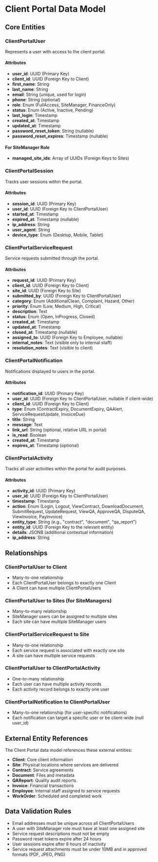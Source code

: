 
# Client Portal Data Model

## Core Entities

### ClientPortalUser
Represents a user with access to the client portal.

#### Attributes
- **user_id**: UUID (Primary Key)
- **client_id**: UUID (Foreign Key to Client)
- **first_name**: String
- **last_name**: String  
- **email**: String (unique, used for login)
- **phone**: String (optional)
- **role**: Enum (FullAccess, SiteManager, FinanceOnly)
- **status**: Enum (Active, Inactive, Pending)
- **last_login**: Timestamp
- **created_at**: Timestamp
- **updated_at**: Timestamp
- **password_reset_token**: String (nullable)
- **password_reset_expires**: Timestamp (nullable)

#### For SiteManager Role
- **managed_site_ids**: Array of UUIDs (Foreign Keys to Sites)

### ClientPortalSession
Tracks user sessions within the portal.

#### Attributes
- **session_id**: UUID (Primary Key)
- **user_id**: UUID (Foreign Key to ClientPortalUser)
- **started_at**: Timestamp
- **expired_at**: Timestamp (nullable)
- **ip_address**: String
- **user_agent**: String
- **device_type**: Enum (Desktop, Mobile, Tablet)

### ClientPortalServiceRequest
Service requests submitted through the portal.

#### Attributes
- **request_id**: UUID (Primary Key)
- **client_id**: UUID (Foreign Key to Client)
- **site_id**: UUID (Foreign Key to Site)
- **submitted_by**: UUID (Foreign Key to ClientPortalUser)
- **category**: Enum (AdditionalClean, Complaint, Hazard, Other)
- **priority**: Enum (Low, Medium, High, Critical)
- **description**: Text
- **status**: Enum (Open, InProgress, Closed)
- **created_at**: Timestamp
- **updated_at**: Timestamp
- **closed_at**: Timestamp (nullable)
- **assigned_to**: UUID (Foreign Key to Employee, nullable)
- **internal_notes**: Text (visible only to internal staff)
- **resolution_notes**: Text (visible to client)

### ClientPortalNotification
Notifications displayed to users in the portal.

#### Attributes
- **notification_id**: UUID (Primary Key)
- **user_id**: UUID (Foreign Key to ClientPortalUser, nullable if client-wide)
- **client_id**: UUID (Foreign Key to Client)
- **type**: Enum (ContractExpiry, DocumentExpiry, QAAlert, ServiceRequestUpdate, InvoiceDue)
- **title**: String
- **message**: Text
- **link_url**: String (optional, relative URL in portal)
- **is_read**: Boolean
- **created_at**: Timestamp
- **expires_at**: Timestamp (optional)

### ClientPortalActivity
Tracks all user activities within the portal for audit purposes.

#### Attributes
- **activity_id**: UUID (Primary Key)
- **user_id**: UUID (Foreign Key to ClientPortalUser)
- **timestamp**: Timestamp
- **action**: Enum (Login, Logout, ViewContract, DownloadDocument, SubmitRequest, UpdateRequest, ViewQA, ApproveQA, DisputeQA, ViewInvoice, PayInvoice)
- **entity_type**: String (e.g., "contract", "document", "qa_report")
- **entity_id**: UUID (Foreign Key to the relevant entity)
- **details**: JSONB (additional contextual information)
- **ip_address**: String

## Relationships

### ClientPortalUser to Client
- Many-to-one relationship
- Each ClientPortalUser belongs to exactly one Client
- A Client can have multiple ClientPortalUsers

### ClientPortalUser to Sites (for SiteManagers)
- Many-to-many relationship
- SiteManager users can be assigned to multiple sites
- Each site can have multiple SiteManager users

### ClientPortalServiceRequest to Site
- Many-to-one relationship
- Each service request is associated with exactly one site
- A site can have multiple service requests

### ClientPortalUser to ClientPortalActivity
- One-to-many relationship
- Each user can have multiple activity records
- Each activity record belongs to exactly one user

### ClientPortalNotification to ClientPortalUser
- Many-to-one relationship (for user-specific notifications)
- Each notification can target a specific user or be client-wide (null user_id)

## External Entity References

The Client Portal data model references these external entities:

- **Client**: Core client information
- **Site**: Physical locations where services are delivered
- **Contract**: Service agreements
- **Document**: Files and metadata
- **QAReport**: Quality audit reports
- **Invoice**: Financial transactions
- **Employee**: Internal staff assigned to service requests
- **WorkOrder**: Scheduled and completed work

## Data Validation Rules

- Email addresses must be unique across all ClientPortalUsers
- A user with SiteManager role must have at least one assigned site
- Service request descriptions must not be empty
- Password reset tokens expire after 24 hours
- User sessions expire after 8 hours of inactivity
- Service request attachments must be under 10MB and in approved formats (PDF, JPEG, PNG)

